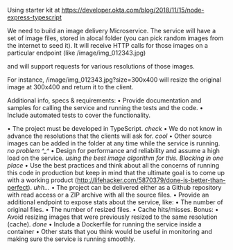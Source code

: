 Using starter kit at 
https://developer.okta.com/blog/2018/11/15/node-express-typescript


We need to build an image delivery Microservice. The service will have a set of image files, stored in alocal folder (you can pick random images from the internet to seed it). It will receive HTTP calls for those
images on a particular endpoint (like /image/img_012343.jpg) 

and will support requests for various resolutions of those images. 

For instance, /image/img_012343.jpg?size=300x400 will resize the original
image at 300x400 and return it to the client. 

Additional info, specs & requirements:
• Provide documentation and samples for calling the service and running the tests and the code.
• Include automated tests to cover the functionality.


• The project must be developed in TypeScript. *check*
• We do not know in advance the resolutions that the clients will ask for. *cool*
• Other source images can be added in the folder at any time while the service is running. *no problem ^_^*
• Design for performance and reliability and assume a high load on the service. *using the best image algorithm for this. Blocking in one place*
• Use the best practices and think about all the concerns of running this code in production but keep in mind that the ultimate goal is to come up with a working product (http://lifehacker.com/5870379/done-is-better-than-perfect). *uhh...*
• The project can be delivered either as a Github repository with read access or a ZIP archive with all the source files.
• Provide an additional endpoint to expose stats about the service, like:
    • The number of original files.
    • The number of resized files.
    • Cache hits/misses.
Bonus:
    • Avoid resizing images that were previously resized to the same resolution (cache). *done*
    • Include a Dockerfile for running the service inside a container
    • Other stats that you think would be useful in monitoring and making sure the service is running smoothly.